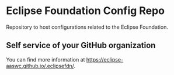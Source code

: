 # Eclipse Foundation Config Repo

Repository to host configurations related to the Eclipse Foundation.

## Self service of your GitHub organization

You can find more information at <https://eclipse-aaswc.github.io/.eclipsefdn/>.
